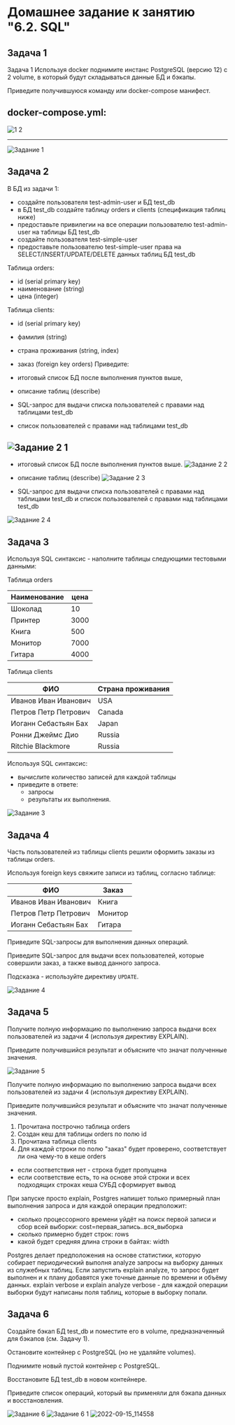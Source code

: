 # Домашнее задание к занятию "6.2. SQL"

##  Задача 1

Задача 1
Используя docker поднимите инстанс PostgreSQL (версию 12) c 2 volume, в который будут складываться данные БД и бэкапы.

Приведите получившуюся команду или docker-compose манифест.

docker-compose.yml:
---
![1 2](https://user-images.githubusercontent.com/106807250/190342289-6599eb1a-f97a-423b-9ec2-59258decf570.jpg)

---
![Задание 1](https://user-images.githubusercontent.com/106807250/190342342-ca0adf53-d5e2-4ef6-b48f-4745bb3fd915.jpg)




##  Задача 2

В БД из задачи 1:

* создайте пользователя test-admin-user и БД test_db
* в БД test_db создайте таблицу orders и clients (спeцификация таблиц ниже)
* предоставьте привилегии на все операции пользователю test-admin-user на таблицы БД test_db
* создайте пользователя test-simple-user
* предоставьте пользователю test-simple-user права на SELECT/INSERT/UPDATE/DELETE данных таблиц БД test_db

Таблица orders:

* id (serial primary key)
* наименование (string)
* цена (integer)


Таблица clients:

* id (serial primary key)
* фамилия (string)
* страна проживания (string, index)
* заказ (foreign key orders)
Приведите:

* итоговый список БД после выполнения пунктов выше,
* описание таблиц (describe)
* SQL-запрос для выдачи списка пользователей с правами над таблицами test_db
* список пользователей с правами над таблицами test_db

![Задание 2 1](https://user-images.githubusercontent.com/106807250/190343551-cddcf748-9334-4dd9-983c-ce6ff269bbc1.jpg)
---
* итоговый список БД после выполнения пунктов выше.
![Задание 2 2](https://user-images.githubusercontent.com/106807250/190343762-1605004d-8e78-4b19-b558-85cd8cfb0385.jpg)

* описание таблиц (describe)
![Задание 2 3](https://user-images.githubusercontent.com/106807250/190343852-e9bcd953-0d4d-4da2-b636-6f016346344f.jpg)

* SQL-запрос для выдачи списка пользователей с правами над таблицами test_db и список пользователей с правами над таблицами test_db

![Задание 2 4](https://user-images.githubusercontent.com/106807250/190343954-2d79afd8-d244-429a-bf35-d266209fcd49.jpg)



##  Задача 3
Используя SQL синтаксис - наполните таблицы следующими тестовыми данными:

Таблица orders

|Наименование|цена|
|------------|----|
|Шоколад| 10 |
|Принтер| 3000 |
|Книга| 500 |
|Монитор| 7000|
|Гитара| 4000|

Таблица clients

|ФИО|Страна проживания|
|------------|----|
|Иванов Иван Иванович| USA |
|Петров Петр Петрович| Canada |
|Иоганн Себастьян Бах| Japan |
|Ронни Джеймс Дио| Russia|
|Ritchie Blackmore| Russia|

Используя SQL синтаксис:
- вычислите количество записей для каждой таблицы 
- приведите в ответе:
    - запросы 
    - результаты их выполнения.


![Задание 3](https://user-images.githubusercontent.com/106807250/190344531-3f39f066-dc17-4e4d-89b3-b131950dd542.jpg)


## Задача 4
Часть пользователей из таблицы clients решили оформить заказы из таблицы orders.

Используя foreign keys свяжите записи из таблиц, согласно таблице:

|ФИО|Заказ|
|------------|----|
|Иванов Иван Иванович| Книга |
|Петров Петр Петрович| Монитор |
|Иоганн Себастьян Бах| Гитара |

Приведите SQL-запросы для выполнения данных операций.

Приведите SQL-запрос для выдачи всех пользователей, которые совершили заказ, а также вывод данного запроса.
 
Подсказка - используйте директиву `UPDATE`.

![Задание 4](https://user-images.githubusercontent.com/106807250/190344709-6fd7b1be-b76a-439f-8b5b-88e3577f2060.jpg)

## Задача 5
Получите полную информацию по выполнению запроса выдачи всех пользователей из задачи 4 
(используя директиву EXPLAIN).

Приведите получившийся результат и объясните что значат полученные значения.

![Задание 5](https://user-images.githubusercontent.com/106807250/190344747-8879728c-ea47-4da6-9ed4-71c04a0c4b3a.jpg)



Получите полную информацию по выполнению запроса выдачи всех пользователей из задачи 4 (используя директиву EXPLAIN).

Приведите получившийся результат и объясните что значат полученные значения.



1. Прочитана построчно таблица orders
2. Создан кеш для таблицы orders по полю id 
3. Прочитана таблица clients
4. Для каждой строки по полю "заказ" будет проверено, соответствует ли она чему-то в кеше orders
- если соответствия нет - строка будет пропущена
- если соответствие есть, то на основе этой строки и всех подходящих строках кеша СУБД сформирует вывод

При запуске просто explain, Postgres напишет только примерный план выполнения запроса и для каждой операции предположит:

- сколько процессорного времени уйдёт на поиск первой записи и сбор всей выборки: cost=первая_запись..вся_выборка
- сколько примерно будет строк: rows
- какой будет средняя длина строки в байтах: width

Postgres делает предположения на основе статистики, которую собирает периодический выполня analyze запросы на выборку данных из служебных таблиц.
Если запустить explain analyze, то запрос будет выполнен и к плану добавятся уже точные данные по времени и объёму данных.
explain verbose и explain analyze verbose - для каждой операции выборки будут написаны поля таблиц, которые в выборку попали.


## Задача 6

Создайте бэкап БД test_db и поместите его в volume, предназначенный для бэкапов (см. Задачу 1).

Остановите контейнер с PostgreSQL (но не удаляйте volumes).

Поднимите новый пустой контейнер с PostgreSQL.

Восстановите БД test_db в новом контейнере.

Приведите список операций, который вы применяли для бэкапа данных и восстановления.

![Задание 6](https://user-images.githubusercontent.com/106807250/190345274-9da57f18-41db-4d7d-b35b-6f1d40522c6a.jpg)
![Задание 6 1](https://user-images.githubusercontent.com/106807250/190345307-e83b5fe5-d3b3-41f7-955c-676cf081f3c9.jpg)
![2022-09-15_114558](https://user-images.githubusercontent.com/106807250/190345974-1d9ebb39-3f52-4b34-aeca-086e21292eb8.jpg)


